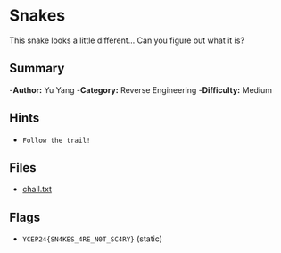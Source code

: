 # Snakes
This snake looks a little different... Can you figure out what it is?

## Summary
-**Author:** Yu Yang
-**Category:** Reverse Engineering
-**Difficulty:** Medium

## Hints
- `Follow the trail!`

## Files
- [chall.txt](dist/chall.txt)

## Flags
- `YCEP24{SN4KES_4RE_N0T_SC4RY}` (static)
